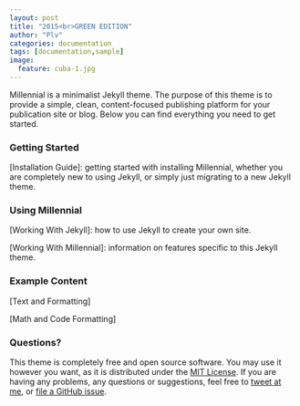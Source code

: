 ```yaml
---
layout: post
title: "2015<br>GREEN EDITION"
author: "Plv"
categories: documentation
tags: [documentation,sample]
image:
  feature: cuba-1.jpg
---
```


Millennial is a minimalist Jekyll theme. The purpose of this theme is to provide a simple, clean, content-focused publishing platform for your publication site or blog. Below you can find everything you need to get started.

### Getting Started

[Installation Guide]: getting started with installing Millennial, whether you are completely new to using Jekyll, or simply just migrating to a new Jekyll theme.

### Using Millennial

[Working With Jekyll]: how to use Jekyll to create your own site.

[Working With Millennial]: information on features specific to this Jekyll theme.

### Example Content

[Text and Formatting]

[Math and Code Formatting]

### Questions?

This theme is completely free and open source software. You may use it however you want, as it is distributed under the [MIT License](http://choosealicense.com/licenses/mit/). If you are having any problems, any questions or suggestions, feel free to [tweet at me](https://twitter.com/intent/tweet?text=My%question%about%Millennial%is:%&amp;via=paululele), or [file a GitHub issue](https://github.com/lenpaul/Millennial/issues/new).
